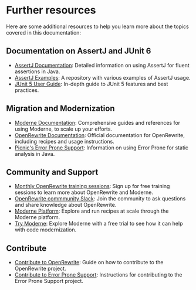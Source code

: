 # Further resources

Here are some additional resources to help you learn more about the topics covered in this documentation:

## Documentation on AssertJ and JUnit 6
- [AssertJ Documentation](https://assertj.github.io/doc/): Detailed information on using AssertJ for fluent assertions in Java.
- [AssertJ Examples](https://github.com/assertj/assertj-examples/): A repository with various examples of AssertJ usage.
- [JUnit 5 User Guide](https://junit.org/junit5/docs/current/user-guide/): In-depth guide to JUnit 5 features and best practices.

## Migration and Modernization
- [Moderne Documentation](https://docs.moderne.io/): Comprehensive guides and references for using Moderne, to scale up your efforts.
- [OpenRewrite Documentation](https://docs.openrewrite.org/): Official documentation for OpenRewrite, including recipes and usage instructions.
- [Picnic's Error Prone Support](https://error-prone.picnic.tech/): Information on using Error Prone for static analysis in Java.

## Community and Support
- [Monthly OpenRewrite training sessions](https://www.moderne.ai/moderne-openrewrite-training-hub): Sign up for free training sessions to learn more about OpenRewrite and Moderne.
- [OpenRewrite commmunity Slack](https://join.slack.com/t/rewriteoss/shared_invite/zt-nj42n3ea-b~62rIHzb3Vo0E1APKCXEA): Join the community to ask questions and share knowledge about OpenRewrite.
- [Moderne Platform](https://app.moderne.io/marketplace/org.openrewrite.java.testing): Explore and run recipes at scale through the Moderne platform.
- [Try Moderne](https://www.moderne.ai/try-moderne): Explore Moderne with a free trial to see how it can help with code modernization.

## Contribute
- [Contribute to OpenRewrite](https://github.com/openrewrite/rewrite-testing-frameworks): Guide on how to contribute to the OpenRewrite project.
- [Contribute to Error Prone Support](https://github.com/PicnicSupermarket/error-prone-support): Instructions for contributing to the Error Prone Support project.
